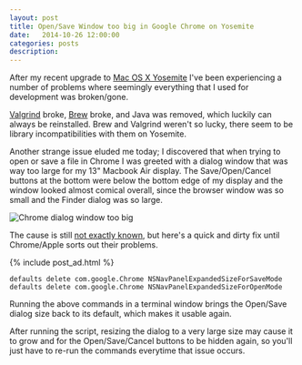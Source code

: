 ```yaml
---
layout: post
title: Open/Save Window too big in Google Chrome on Yosemite
date:   2014-10-26 12:00:00
categories: posts
description:
---
```


After my recent upgrade to [Mac OS X Yosemite](https://www.apple.com/ca/osx/) I've been experiencing a number of problems where seemingly everything that I used for development was broken/gone.

[Valgrind](http://valgrind.org/) broke, [Brew](http://brew.sh/) broke, and Java was removed, which luckily can always be reinstalled. Brew and Valgrind weren't so lucky, there seem to be library incompatibilities with them on Yosemite.

Another strange issue eluded me today; I discovered that when trying to open or save a file in Chrome I was greeted with a dialog window that was way too large for my 13" Macbook Air display. The Save/Open/Cancel buttons at the bottom were below the bottom edge of my display and the window looked almost comical overall, since the browser window was so small and the Finder dialog was so large.

![Chrome dialog window too big][chrome-dialog-window-too-big]

The cause is still [not exactly known](https://code.google.com/p/chromium/issues/detail?id=423635), but here's a quick and dirty fix until Chrome/Apple sorts out their problems.

{% include post_ad.html %}

    defaults delete com.google.Chrome NSNavPanelExpandedSizeForSaveMode
    defaults delete com.google.Chrome NSNavPanelExpandedSizeForOpenMode

Running the above commands in a terminal window brings the Open/Save dialog size back to its default, which makes it usable again.

After running the script, resizing the dialog to a very large size may cause it to grow and for the Open/Save/Cancel buttons to be hidden again, so you'll just have to re-run the commands everytime that issue occurs.

[chrome-dialog-window-too-big]: ../../../../images/2014-10-26/chrome-dialog-window-too-big.png "Chrome dialog window too big"
